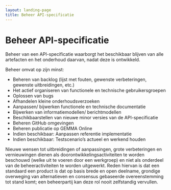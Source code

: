 ```yaml
---
layout: landing-page
title: Beheer API-specificatie
---
```


# Beheer API-specificatie

Beheer van een API-specificatie waarborgt het beschikbaar blijven van alle artefacten en het onderhoud daarvan, nadat deze is ontwikkeld.

Beheer omvat op zijn minst:
* Beheren van backlog (lijst met fouten, gewenste verbeteringen, gewenste uitbreidingen, etc.)
* Het actief organiseren van functionele en technische gebruikersgroepen
* Oplossen van bugs 
* Afhandelen kleine onderhoudsverzoeken 
* Aanpassen/ bijwerken functionele en technische documentatie 
* Bijwerken van informatiemodellen/ berichtmodellen 
* Beschikbaarstellen van nieuwe minor versies van de API-specificatie 
* Beheren GitHub omgevingen 
* Beheren publicatie op GEMMA Online 
* Indien beschikbaar: Aanpassen referentie implementatie 
* Indien beschikbaar: Testscenario’s actueel en werkend houden 

Nieuwe wensen tot uitbreidingen of aanpassingen, grote verbeteringen en vernieuwingen dienen als doorontwikkelingsactiviteiten te worden beschouwd (welke uit te voeren door een werkgroep) en niet als onderdeel van de beheeractiviteiten te worden uitgewerkt. Reden hiervan is dat een standaard een product is dat op basis brede en open deelname, grondige overweging van alternatieven en consensus gebaseerde overeenstemming tot stand komt; een beheerpartij kan deze rol nooit zelfstandig vervullen.
